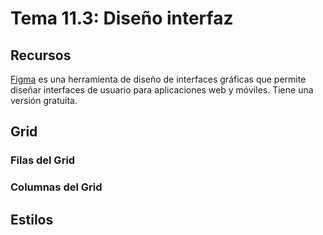# Tema 11.3: Diseño interfaz

## Recursos

[Figma](https://www.figma.com/) es una herramienta de diseño de interfaces gráficas que permite diseñar interfaces de usuario para aplicaciones web y móviles. Tiene una versión gratuita.

## Grid

### Filas del Grid

### Columnas del Grid

## Estilos


